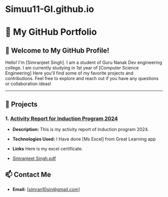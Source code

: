  # Simuu11-GI.github.io
# 📂 My GitHub Portfolio 

## 👋 Welcome to My GitHub Profile!

Hello! I'm [Simranjeet Singh]. I am a student of Guru Nanak Dev engineering college. I am currently studying in 1st year of [Computer Science Engineering] Here you'll find some of my favorite projects and contributions. Feel free to explore and reach out if you have any questions or collaboration ideas!

---

## 🚀 Projects

### 1. [Activity Report for Induction Program 2024](https://github.com/Simuu-GI/Simuu-GI.github.io)
- **Description:** This is my activity report of Induction program 2024.

- **Technologies Used:** I Have done [Ms Excel] from Great Learning app
- **Links** Here is my excel certificate.
- [Simranjeet Singh.pdf](https://github.com/user-attachments/files/16394657/Simranjeet.Singh.pdf)

## 📫 Contact Me

- **Email:** [simran10sin@gmail.com]
